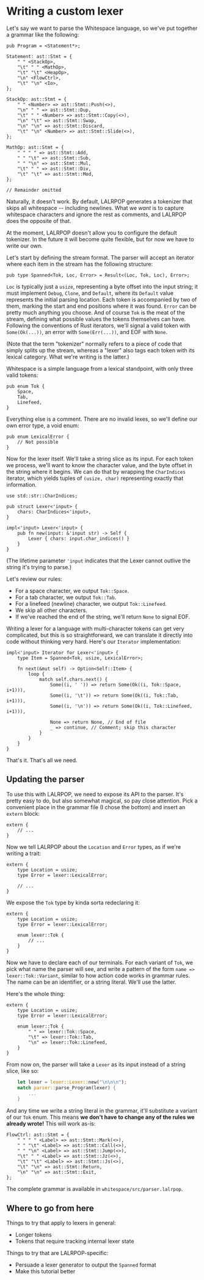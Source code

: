 # Writing a custom lexer

Let's say we want to parse the Whitespace language, so we've put together a
grammar like the following:

```lalrpop
pub Program = <Statement*>;

Statement: ast::Stmt = {
    " " <StackOp>,
    "\t" " " <MathOp>,
    "\t" "\t" <HeapOp>,
    "\n" <FlowCtrl>,
    "\t" "\n" <Io>,
};

StackOp: ast::Stmt = {
    " " <Number> => ast::Stmt::Push(<>),
    "\n" " " => ast::Stmt::Dup,
    "\t" " " <Number> => ast::Stmt::Copy(<>),
    "\n" "\t" => ast::Stmt::Swap,
    "\n" "\n" => ast::Stmt::Discard,
    "\t" "\n" <Number> => ast::Stmt::Slide(<>),
};

MathOp: ast::Stmt = {
    " " " " => ast::Stmt::Add,
    " " "\t" => ast::Stmt::Sub,
    " " "\n" => ast::Stmt::Mul,
    "\t" " " => ast::Stmt::Div,
    "\t" "\t" => ast::Stmt::Mod,
};

// Remainder omitted
```

Naturally, it doesn't work. By default, LALRPOP generates a tokenizer that
skips all whitespace -- including newlines. What we *want* is to capture
whitespace characters and ignore the rest as comments, and LALRPOP does the
opposite of that.

At the moment, LALRPOP doesn't allow you to configure the default tokenizer. In
the future it will become quite flexible, but for now we have to write our own.

Let's start by defining the stream format. The parser will accept an iterator
where each item in the stream has the following structure:

```lalrpop
pub type Spanned<Tok, Loc, Error> = Result<(Loc, Tok, Loc), Error>;
```

`Loc` is typically just a `usize`, representing a byte offset into the input
string; it must implement `Debug`, `Clone`, and `Default`, where its `Default`
value represents the initial parsing location.
Each token is accompanied by two of them, marking the start and end
positions where it was found. `Error` can be pretty much anything you choose.
And of course `Tok` is the meat of the stream, defining what possible values
the tokens themselves can have. Following the conventions of Rust iterators,
we'll signal a valid token with `Some(Ok(...))`, an error with
`Some(Err(...))`, and EOF with `None`.

(Note that the term "tokenizer" normally refers to a piece of code that simply
splits up the stream, whereas a "lexer" also tags each token with its lexical
category. What we're writing is the latter.)

Whitespace is a simple language from a lexical standpoint, with only three
valid tokens:

```lalrpop
pub enum Tok {
    Space,
    Tab,
    Linefeed,
}
```

Everything else is a comment. There are no invalid lexes, so we'll define our
own error type, a void enum:

```lalrpop
pub enum LexicalError {
    // Not possible
}
```

Now for the lexer itself. We'll take a string slice as its input. For each
token we process, we'll want to know the character value, and the byte offset
in the string where it begins. We can do that by wrapping the `CharIndices`
iterator, which yields tuples of `(usize, char)` representing exactly that
information.

```lalrpop
use std::str::CharIndices;

pub struct Lexer<'input> {
    chars: CharIndices<'input>,
}

impl<'input> Lexer<'input> {
    pub fn new(input: &'input str) -> Self {
        Lexer { chars: input.char_indices() }
    }
}
```

(The lifetime parameter `'input` indicates that the Lexer cannot outlive the
string it's trying to parse.)

Let's review our rules:

- For a space character, we output `Tok::Space`.
- For a tab character, we output `Tok::Tab`.
- For a linefeed (newline) character, we output `Tok::Linefeed`.
- We skip all other characters.
- If we've reached the end of the string, we'll return `None` to signal EOF.

Writing a lexer for a language with multi-character tokens can get very
complicated, but this is so straightforward, we can translate it directly into
code without thinking very hard. Here's our `Iterator` implementation:

```lalrpop
impl<'input> Iterator for Lexer<'input> {
    type Item = Spanned<Tok, usize, LexicalError>;

    fn next(&mut self) -> Option<Self::Item> {
        loop {
            match self.chars.next() {
                Some((i, ' ')) => return Some(Ok((i, Tok::Space, i+1))),
                Some((i, '\t')) => return Some(Ok((i, Tok::Tab, i+1))),
                Some((i, '\n')) => return Some(Ok((i, Tok::Linefeed, i+1))),

                None => return None, // End of file
                _ => continue, // Comment; skip this character
            }
        }
    }
}
```

That's it. That's all we need.

## Updating the parser

To use this with LALRPOP, we need to expose its API to the parser. It's pretty
easy to do, but also somewhat magical, so pay close attention. Pick a
convenient place in the grammar file (I chose the bottom) and insert an `extern`
block:

```lalrpop
extern {
    // ...
}
```

Now we tell LALRPOP about the `Location` and `Error` types, as if we're
writing a trait:

```lalrpop
extern {
    type Location = usize;
    type Error = lexer::LexicalError;

    // ...
}
```

We expose the `Tok` type by kinda sorta redeclaring it:

```lalrpop
extern {
    type Location = usize;
    type Error = lexer::LexicalError;

    enum lexer::Tok {
        // ...
    }
}
```

Now we have to declare each of our terminals. For each variant of `Tok`, we
pick what name the parser will see, and write a pattern of the form
`name => lexer::Tok::Variant`, similar to how action code works in grammar
rules. The name can be an identifier, or a string literal. We'll use the latter.

Here's the whole thing:

```lalrpop
extern {
    type Location = usize;
    type Error = lexer::LexicalError;

    enum lexer::Tok {
        " " => lexer::Tok::Space,
        "\t" => lexer::Tok::Tab,
        "\n" => lexer::Tok::Linefeed,
    }
}
```

From now on, the parser will take a `Lexer` as its input instead of a string
slice, like so:

```rust
    let lexer = lexer::Lexer::new("\n\n\n");
    match parser::parse_Program(lexer) {
        ...
    }
```

And any time we write a string literal in the grammar, it'll substitute a
variant of our `Tok` enum. This means **we don't have to change any of the
rules we already wrote!** This will work as-is:

```lalrpop
FlowCtrl: ast::Stmt = {
    " " " " <Label> => ast::Stmt::Mark(<>),
    " " "\t" <Label> => ast::Stmt::Call(<>),
    " " "\n" <Label> => ast::Stmt::Jump(<>),
    "\t" " " <Label> => ast::Stmt::Jz(<>),
    "\t" "\t" <Label> => ast::Stmt::Js(<>),
    "\t" "\n" => ast::Stmt::Return,
    "\n" "\n" => ast::Stmt::Exit,
};
```

The complete grammar is available in `whitespace/src/parser.lalrpop`.

## Where to go from here

Things to try that apply to lexers in general:

- Longer tokens
- Tokens that require tracking internal lexer state

Things to try that are LALRPOP-specific:

- Persuade a lexer generator to output the `Spanned` format
- Make this tutorial better

